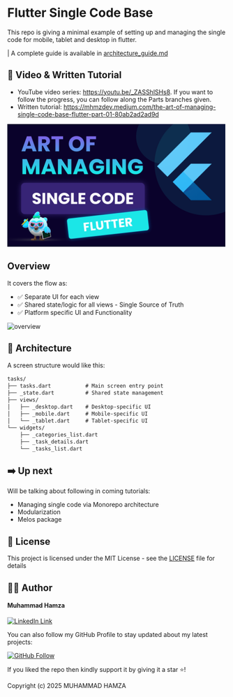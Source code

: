 # Flutter Single Code Base
This repo is giving a minimal example of setting up and managing the single code for mobile, tablet and desktop in flutter.

| A complete guide is available in [architecture_guide.md](docs/architecture_guide.md)

## 📸 Video & Written Tutorial
- YouTube video series: https://youtu.be/_ZASShlSHs8. If you want to follow the progress, you can follow along the Parts branches given.
- Written tutorial: https://mhmzdev.medium.com/the-art-of-managing-single-code-base-flutter-part-01-80ab2ad2ad9d

<a href="https://youtube.com/happyfluttering"><img src="showcase/youtube.png" width="500" height="auto" alt="art of managing single code youtube"></a>

## Overview
It covers the flow as:
- ✅ Separate UI for each view
- ✅ Shared state/logic for all views - Single Source of Truth
- ✅ Platform specific UI and Functionality

<img src="showcase/overview.gif" width="800" height="auto" alt="overview">

## 🧱 Architecture
A screen structure would like this:
```
tasks/
├── tasks.dart           # Main screen entry point
├── _state.dart          # Shared state management
├── views/
│   ├── _desktop.dart    # Desktop-specific UI
│   ├── _mobile.dart     # Mobile-specific UI
│   └── _tablet.dart     # Tablet-specific UI
└── widgets/
    ├── _categories_list.dart
    ├── _task_details.dart
    └── _tasks_list.dart
```

## ➡️ Up next
Will be talking about following in coming tutorials:

- Managing single code via Monorepo architecture
- Modularization
- Melos package


## 🔑 License
This project is licensed under the MIT License - see the [LICENSE](LICENSE.md) file for details

## 🙋‍♂️ Author
#### Muhammad Hamza
[![LinkedIn Link](https://img.shields.io/badge/Connect-Hamza-blue.svg?logo=linkedin&longCache=true&style=social&label=Connect
)](https://www.linkedin.com/in/mhmzdev)

You can also follow my GitHub Profile to stay updated about my latest projects:

[![GitHub Follow](https://img.shields.io/badge/Connect-Hamza-blue.svg?logo=Github&longCache=true&style=social&label=Follow)](https://github.com/mhmzdev)

If you liked the repo then kindly support it by giving it a star ⭐!

Copyright (c) 2025 MUHAMMAD HAMZA